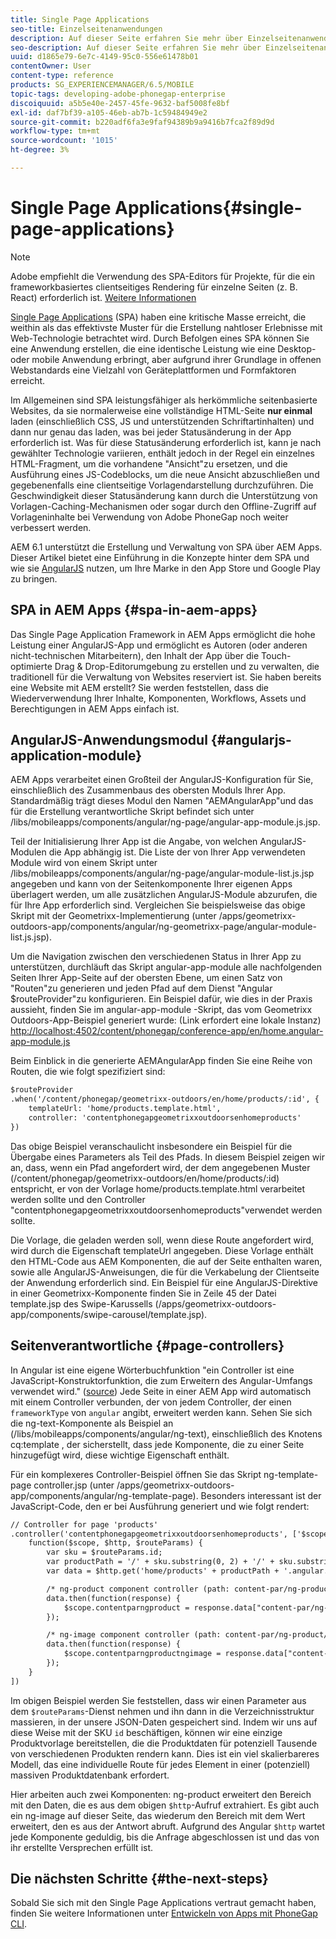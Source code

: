 ```yaml
---
title: Single Page Applications
seo-title: Einzelseitenanwendungen
description: Auf dieser Seite erfahren Sie mehr über Einzelseitenanwendungen, d. h. Sie können eine Anwendung erstellen, die genauso wie eine Desktop- oder mobile Anwendung funktioniert.
seo-description: Auf dieser Seite erfahren Sie mehr über Einzelseitenanwendungen, d. h. Sie können eine Anwendung erstellen, die genauso wie eine Desktop- oder mobile Anwendung funktioniert.
uuid: d1865e79-6e7c-4149-95c0-556e61478b01
contentOwner: User
content-type: reference
products: SG_EXPERIENCEMANAGER/6.5/MOBILE
topic-tags: developing-adobe-phonegap-enterprise
discoiquuid: a5b5e40e-2457-45fe-9632-baf5008fe8bf
exl-id: daf7bf39-a105-46eb-ab7b-1c59484949e2
source-git-commit: b220adf6fa3e9faf94389b9a9416b7fca2f89d9d
workflow-type: tm+mt
source-wordcount: '1015'
ht-degree: 3%

---
```


# Single Page Applications{#single-page-applications}

>[!NOTE]
>
>Adobe empfiehlt die Verwendung des SPA-Editors für Projekte, für die ein frameworkbasiertes clientseitiges Rendering für einzelne Seiten (z. B. React) erforderlich ist. [Weitere Informationen](/help/sites-developing/spa-overview.md)

[Single Page Applications](https://en.wikipedia.org/wiki/Single-page_application)  (SPA) haben eine kritische Masse erreicht, die weithin als das effektivste Muster für die Erstellung nahtloser Erlebnisse mit Web-Technologie betrachtet wird. Durch Befolgen eines SPA können Sie eine Anwendung erstellen, die eine identische Leistung wie eine Desktop- oder mobile Anwendung erbringt, aber aufgrund ihrer Grundlage in offenen Webstandards eine Vielzahl von Geräteplattformen und Formfaktoren erreicht.

Im Allgemeinen sind SPA leistungsfähiger als herkömmliche seitenbasierte Websites, da sie normalerweise eine vollständige HTML-Seite **nur einmal** laden (einschließlich CSS, JS und unterstützenden Schriftartinhalten) und dann nur genau das laden, was bei jeder Statusänderung in der App erforderlich ist. Was für diese Statusänderung erforderlich ist, kann je nach gewählter Technologie variieren, enthält jedoch in der Regel ein einzelnes HTML-Fragment, um die vorhandene &quot;Ansicht&quot;zu ersetzen, und die Ausführung eines JS-Codeblocks, um die neue Ansicht abzuschließen und gegebenenfalls eine clientseitige Vorlagendarstellung durchzuführen. Die Geschwindigkeit dieser Statusänderung kann durch die Unterstützung von Vorlagen-Caching-Mechanismen oder sogar durch den Offline-Zugriff auf Vorlageninhalte bei Verwendung von Adobe PhoneGap noch weiter verbessert werden.

AEM 6.1 unterstützt die Erstellung und Verwaltung von SPA über AEM Apps. Dieser Artikel bietet eine Einführung in die Konzepte hinter dem SPA und wie sie [AngularJS](https://angularjs.org/) nutzen, um Ihre Marke in den App Store und Google Play zu bringen.

## SPA in AEM Apps {#spa-in-aem-apps}

Das Single Page Application Framework in AEM Apps ermöglicht die hohe Leistung einer AngularJS-App und ermöglicht es Autoren (oder anderen nicht-technischen Mitarbeitern), den Inhalt der App über die Touch-optimierte Drag &amp; Drop-Editorumgebung zu erstellen und zu verwalten, die traditionell für die Verwaltung von Websites reserviert ist. Sie haben bereits eine Website mit AEM erstellt? Sie werden feststellen, dass die Wiederverwendung Ihrer Inhalte, Komponenten, Workflows, Assets und Berechtigungen in AEM Apps einfach ist.

## AngularJS-Anwendungsmodul {#angularjs-application-module}

AEM Apps verarbeitet einen Großteil der AngularJS-Konfiguration für Sie, einschließlich des Zusammenbaus des obersten Moduls Ihrer App. Standardmäßig trägt dieses Modul den Namen &quot;AEMAngularApp&quot;und das für die Erstellung verantwortliche Skript befindet sich unter /libs/mobileapps/components/angular/ng-page/angular-app-module.js.jsp.

Teil der Initialisierung Ihrer App ist die Angabe, von welchen AngularJS-Modulen die App abhängig ist. Die Liste der von Ihrer App verwendeten Module wird von einem Skript unter /libs/mobileapps/components/angular/ng-page/angular-module-list.js.jsp angegeben und kann von der Seitenkomponente Ihrer eigenen Apps überlagert werden, um alle zusätzlichen AngularJS-Module abzurufen, die für Ihre App erforderlich sind. Vergleichen Sie beispielsweise das obige Skript mit der Geometrixx-Implementierung (unter /apps/geometrixx-outdoors-app/components/angular/ng-geometrixx-page/angular-module-list.js.jsp).

Um die Navigation zwischen den verschiedenen Status in Ihrer App zu unterstützen, durchläuft das Skript angular-app-module alle nachfolgenden Seiten Ihrer App-Seite auf der obersten Ebene, um einen Satz von &quot;Routen&quot;zu generieren und jeden Pfad auf dem Dienst &quot;Angular $routeProvider&quot;zu konfigurieren. Ein Beispiel dafür, wie dies in der Praxis aussieht, finden Sie im angular-app-module -Skript, das vom Geometrixx Outdoors-App-Beispiel generiert wurde: (Link erfordert eine lokale Instanz) [http://localhost:4502/content/phonegap/conference-app/en/home.angular-app-module.js](http://localhost:4502/content/phonegap/conference-app/en/home.angular-app-module.js)

Beim Einblick in die generierte AEMAngularApp finden Sie eine Reihe von Routen, die wie folgt spezifiziert sind:

```xml
$routeProvider
.when('/content/phonegap/geometrixx-outdoors/en/home/products/:id', {
    templateUrl: 'home/products.template.html',
    controller: 'contentphonegapgeometrixxoutdoorsenhomeproducts'
})
```

Das obige Beispiel veranschaulicht insbesondere ein Beispiel für die Übergabe eines Parameters als Teil des Pfads. In diesem Beispiel zeigen wir an, dass, wenn ein Pfad angefordert wird, der dem angegebenen Muster (/content/phonegap/geometrixx-outdoors/en/home/products/:id) entspricht, er von der Vorlage home/products.template.html verarbeitet werden sollte und den Controller &quot;contentphonegapgeometrixxoutdoorsenhomeproducts&quot;verwendet werden sollte.

Die Vorlage, die geladen werden soll, wenn diese Route angefordert wird, wird durch die Eigenschaft templateUrl angegeben. Diese Vorlage enthält den HTML-Code aus AEM Komponenten, die auf der Seite enthalten waren, sowie alle AngularJS-Anweisungen, die für die Verkabelung der Clientseite der Anwendung erforderlich sind. Ein Beispiel für eine AngularJS-Direktive in einer Geometrixx-Komponente finden Sie in Zeile 45 der Datei template.jsp des Swipe-Karussells (/apps/geometrixx-outdoors-app/components/swipe-carousel/template.jsp).

## Seitenverantwortliche {#page-controllers}

In Angular ist eine eigene Wörterbuchfunktion &quot;ein Controller ist eine JavaScript-Konstruktorfunktion, die zum Erweitern des Angular-Umfangs verwendet wird.&quot; ([source](https://docs.angularjs.org/guide/controller)) Jede Seite in einer AEM App wird automatisch mit einem Controller verbunden, der von jedem Controller, der einen `frameworkType` von `angular` angibt, erweitert werden kann. Sehen Sie sich die ng-text-Komponente als Beispiel an (/libs/mobileapps/components/angular/ng-text), einschließlich des Knotens cq:template , der sicherstellt, dass jede Komponente, die zu einer Seite hinzugefügt wird, diese wichtige Eigenschaft enthält.

Für ein komplexeres Controller-Beispiel öffnen Sie das Skript ng-template-page controller.jsp (unter /apps/geometrixx-outdoors-app/components/angular/ng-template-page). Besonders interessant ist der JavaScript-Code, den er bei Ausführung generiert und wie folgt rendert:

```xml
// Controller for page 'products'
.controller('contentphonegapgeometrixxoutdoorsenhomeproducts', ['$scope', '$http', '$routeParams',
    function($scope, $http, $routeParams) {
        var sku = $routeParams.id;
        var productPath = '/' + sku.substring(0, 2) + '/' + sku.substring(0, 4) + '/' + sku;
        var data = $http.get('home/products' + productPath + '.angular.json' + cacheKiller);

        /* ng-product component controller (path: content-par/ng-product) */
        data.then(function(response) {
            $scope.contentparngproduct = response.data["content-par/ng-product"].items;
        });

        /* ng-image component controller (path: content-par/ng-product/ng-image) */
        data.then(function(response) {
            $scope.contentparngproductngimage = response.data["content-par/ng-product/ng-image"].items;
        });
    }
])
```

Im obigen Beispiel werden Sie feststellen, dass wir einen Parameter aus dem `$routeParams`-Dienst nehmen und ihn dann in die Verzeichnisstruktur massieren, in der unsere JSON-Daten gespeichert sind. Indem wir uns auf diese Weise mit der SKU `id` beschäftigen, können wir eine einzige Produktvorlage bereitstellen, die die Produktdaten für potenziell Tausende von verschiedenen Produkten rendern kann. Dies ist ein viel skalierbareres Modell, das eine individuelle Route für jedes Element in einer (potenziell) massiven Produktdatenbank erfordert.

Hier arbeiten auch zwei Komponenten: ng-product erweitert den Bereich mit den Daten, die es aus dem obigen `$http`-Aufruf extrahiert. Es gibt auch ein ng-image auf dieser Seite, das wiederum den Bereich mit dem Wert erweitert, den es aus der Antwort abruft. Aufgrund des Angular `$http` wartet jede Komponente geduldig, bis die Anfrage abgeschlossen ist und das von ihr erstellte Versprechen erfüllt ist.

## Die nächsten Schritte {#the-next-steps}

Sobald Sie sich mit den Single Page Applications vertraut gemacht haben, finden Sie weitere Informationen unter [Entwickeln von Apps mit PhoneGap CLI](/help/mobile/phonegap-apps-pg-cli.md).
